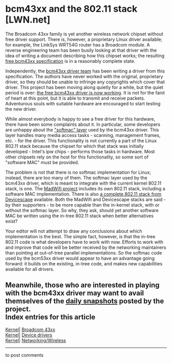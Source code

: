 # bcm43xx and the 802.11 stack [LWN.net]

The Broadcom 43xx family is yet another wireless network chipset without free driver support. There is, however, a proprietary Linux driver available; for example, the LinkSys WRT54G router has a Broadcom module. A reverse engineering team has been busily looking at that driver with the idea of writing a document describing how this chipset works; the resulting [free bcm43xx specification](http://bcm-specs.sipsolutions.net/) is in a reasonably complete state. 

Independently, the [bcm43xx driver team](http://bcm43xx.berlios.de/) has been writing a driver from this specification. The authors have never worked with the original, proprietary driver, so they should be unable to infringe any copyrights which cover that driver. This project has been moving along quietly for a while, but the quiet period is over: [the free bcm43xx driver is now working](/Articles/162894/). It is not for the faint of heart at this point, but it is able to transmit and receive packets. Adventurous souls with suitable hardware are encouraged to start testing the new driver. 

While almost everybody is happy to see a free driver for this hardware, there have been some complaints about it. In particular, some developers are unhappy about the ["softmac" layer](http://softmac.sipsolutions.net/) used by the bcm43xx driver. This layer handles many media access tasks - scanning, management frames, etc. - for the driver. This functionality is not currently a part of the Linux 802.11 stack because the chipset for which that stack was initially developed - Intel's ipw chips - performs those tasks in hardware. Most other chipsets rely on the host for this functionality, so some sort of "software MAC" must be provided. 

The problem is not that there is no softmac implementation for Linux; instead, there are too many of them. The softmac layer used by the bcm43xx driver, which is meant to integrate with the current kernel 802.11 stack, is one. The [MadWifi project](http://madwifi.org/) includes its own 802.11 stack, including a software MAC implementation. There is also [a complete 802.11 stack from Devicescape](http://kernel.org/pub/linux/kernel/people/jbenc/) available. Both the MadWifi and Devicescape stacks are said - by their supporters - to be more capable than the in-kernel stack, with or without the softmac layer. So why, they ask, should yet another software MAC be written using the in-tree 802.11 stack when better alternatives exist? 

Your editor will not attempt to draw any conclusions about which implementation is the best. The simple fact, however, is that the in-tree 802.11 code is what developers have to work with now. Efforts to work with and improve that code will be better received by the networking maintainers than pointing at out-of-tree parallel implementations. So the softmac code used by the bcm53xx driver would appear to have an advantage going forward: it builds on the existing, in-tree code, and makes new capabilities available for all drivers. 

Meanwhile, those who are interested in playing with the bcm43xx driver may want to avail themselves of the [daily snapshots](http://lwn.net/Articles/162853/) posted by the project.  
Index entries for this article  
---  
[Kernel](/Kernel/Index)| [Broadcom 43xx](/Kernel/Index#Broadcom_43xx)  
[Kernel](/Kernel/Index)| [Device drivers](/Kernel/Index#Device_drivers)  
[Kernel](/Kernel/Index)| [Networking/Wireless](/Kernel/Index#Networking-Wireless)  
  


* * *

to post comments 
